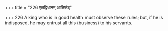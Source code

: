 +++
title = "226 एतद्विधानम् आतिष्ठेद्"

+++
226	A king who is in good health must observe these rules; but, if he is indisposed, he may entrust all this (business) to his servants.